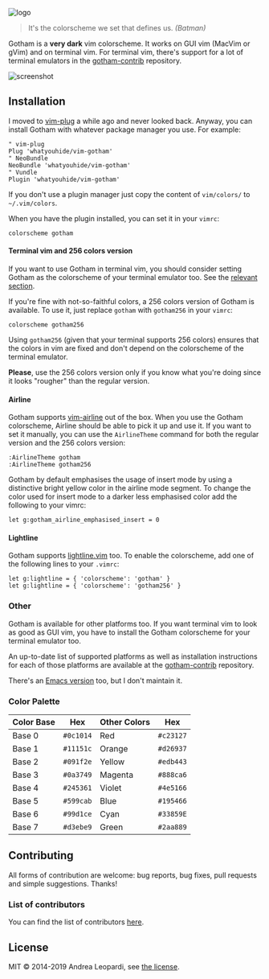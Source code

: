 ![logo][logo]


> It's the colorscheme we set that defines us. *(Batman)*

Gotham is a **very dark** vim colorscheme. It works on GUI vim (MacVim or gVim)
and on terminal vim. For terminal vim, there's support for a lot of terminal
emulators in the [gotham-contrib][gotham-contrib] repository.

![screenshot][screenshot]


## Installation

I moved to [vim-plug][vim-plug] a while ago and never looked back. Anyway, you
can install Gotham with whatever package manager you use. For example:

``` viml
" vim-plug
Plug 'whatyouhide/vim-gotham'
" NeoBundle
NeoBundle 'whatyouhide/vim-gotham'
" Vundle
Plugin 'whatyouhide/vim-gotham'
```

If you don't use a plugin manager just copy the content of `vim/colors/` to
`~/.vim/colors`.

When you have the plugin installed, you can set it in your `vimrc`:

``` viml
colorscheme gotham
```

#### Terminal vim and 256 colors version

If you want to use Gotham in terminal vim, you should consider setting Gotham as
the colorscheme of your terminal emulator too. See the [relevant
section](#other).

If you're fine with not-so-faithful colors, a 256 colors version of Gotham is
available. To use it, just replace `gotham` with `gotham256` in your `vimrc`:

``` viml
colorscheme gotham256
```

Using `gotham256` (given that your terminal supports 256 colors) ensures that
the colors in vim are fixed and don't depend on the colorscheme of the terminal
emulator.

**Please**, use the 256 colors version only if you know what you're doing since
it looks "rougher" than the regular version.

#### Airline

Gotham supports [vim-airline][vim-airline] out of the box. When you use the
Gotham colorscheme, Airline should be able to pick it up and use it. If you want
to set it manually, you can use the `AirlineTheme` command for both the regular
version and the 256 colors version:

    :AirlineTheme gotham
    :AirlineTheme gotham256

Gotham by default emphasises the usage of insert mode by using a distinctive bright yellow color in
the airline mode segment. To change the color used for insert mode to a darker less emphasised color
add the following to your vimrc:

```viml
let g:gotham_airline_emphasised_insert = 0
```

#### Lightline

Gotham supports [lightline.vim][lightline.vim] too. To enable the colorscheme,
add one of the following lines to your `.vimrc`:

``` viml
let g:lightline = { 'colorscheme': 'gotham' }
let g:lightline = { 'colorscheme': 'gotham256' }
```

### <a name=other></a>Other

Gotham is available for other platforms too. If you want terminal vim to look as
good as GUI vim, you have to install the Gotham colorscheme for your terminal
emulator too.

An up-to-date list of supported platforms as well as installation instructions
for each of those platforms are available at the
[gotham-contrib][gotham-contrib] repository.

There's an [Emacs version][emacs-version] too, but I don't maintain it.


### Color Palette


| Color Base    | Hex           | Other Colors  | Hex           |
| ------------- | ------------- | ------------- | ------------- |
| Base 0        | `#0c1014`     | Red           | `#c23127`     |
| Base 1        | `#11151c`     | Orange        | `#d26937`     |
| Base 2        | `#091f2e`     | Yellow        | `#edb443`     |
| Base 3        | `#0a3749`     | Magenta       | `#888ca6`     |
| Base 4        | `#245361`     | Violet        | `#4e5166`     |
| Base 5        | `#599cab`     | Blue          | `#195466`     |
| Base 6        | `#99d1ce`     | Cyan          | `#33859E`     |
| Base 7        | `#d3ebe9`     | Green         | `#2aa889`     |


## Contributing

All forms of contribution are welcome: bug reports, bug fixes, pull requests and
simple suggestions. Thanks!

### List of contributors

You can find the list of contributors [here][contributors].


## License

MIT &copy; 2014-2019 Andrea Leopardi, see [the license][license-file].


[logo]: http://i.imgur.com/FDLEzHC.png "Logo"
[screenshot]: http://i.imgur.com/NfRuHFN.png "A vim screenshot"
[license-file]: LICENSE.txt

[vim-plug]: https://github.com/junegunn/vim-plug
[gotham-contrib]: https://github.com/whatyouhide/gotham-contrib
[vim-airline]: https://github.com/bling/vim-airline
[lightline.vim]: https://github.com/itchyny/lightline.vim
[emacs-version]: https://github.com/wasamasa/gotham-theme
[contributors]: https://github.com/whatyouhide/vim-gotham/graphs/contributors
